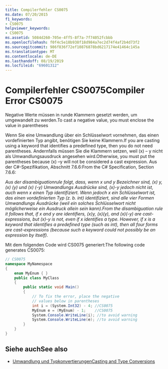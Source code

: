 ```yaml
---
title: Compilerfehler CS0075
ms.date: 07/20/2015
f1_keywords:
- CS0075
helpviewer_keywords:
- CS0075
ms.assetid: 5084d260-705e-4ff5-8f7a-7f74052fcbbb
ms.openlocfilehash: f0f4c5e18b938f18d984a7ec2d74f4af2b4d73f2
ms.sourcegitcommit: 986f836f72ef10876878bd6217174e41464c145a
ms.translationtype: MT
ms.contentlocale: de-DE
ms.lasthandoff: 08/19/2019
ms.locfileid: "69601312"
---
```

# <a name="compiler-error-cs0075"></a><span data-ttu-id="6e7ed-102">Compilerfehler CS0075</span><span class="sxs-lookup"><span data-stu-id="6e7ed-102">Compiler Error CS0075</span></span>
<span data-ttu-id="6e7ed-103">Negative Werte müssen in runde Klammern gesetzt werden, um umgewandelt zu werden.</span><span class="sxs-lookup"><span data-stu-id="6e7ed-103">To cast a negative value, you must enclose the value in parentheses</span></span>  
  
 <span data-ttu-id="6e7ed-104">Wenn Sie eine Umwandlung über ein Schlüsselwort vornehmen, das einen vordefinierten Typ angibt, benötigen Sie keine Klammern.</span><span class="sxs-lookup"><span data-stu-id="6e7ed-104">If you are casting using a keyword that identifies a predefined type, then you do not need parentheses.</span></span> <span data-ttu-id="6e7ed-105">Andernfalls müssen Sie die Klammern setzen, weil (x) – y nicht als Umwandlungsausdruck angesehen wird.</span><span class="sxs-lookup"><span data-stu-id="6e7ed-105">Otherwise, you must put the parentheses because (x) –y will not be considered a cast expression.</span></span> <span data-ttu-id="6e7ed-106">Aus der C#-Spezifikation, Abschnitt 7.6.6:</span><span class="sxs-lookup"><span data-stu-id="6e7ed-106">From the C# Specification, Section 7.6.6:</span></span>  
  
 <span data-ttu-id="6e7ed-107">*Aus der disambiguationrule folgt, dass, wenn x und y Bezeichner sind, (x) y, (x) (y) und (x) (-y) Umwandlungs Ausdrücke sind, (x)-y jedoch nicht ist, auch wenn x einen Typ identifiziert. Wenn jedoch x ein Schlüsselwort ist, das einen vordefinierten Typ (z. b. int) identifiziert, sind alle vier Formen Umwandlungs Ausdrücke (weil ein solches Schlüsselwort nicht möglicherweise ein Ausdruck allein sein kann).*</span><span class="sxs-lookup"><span data-stu-id="6e7ed-107">*From the disambiguation rule it follows that, if x and y are identifiers, (x)y, (x)(y), and (x)(-y) are cast-expressions, but (x)-y is not, even if x identifies a type. However, if x is a keyword that identifies a predefined type (such as int), then all four forms are cast-expressions (because such a keyword could not possibly be an expression by itself).*</span></span>  
  
 <span data-ttu-id="6e7ed-108">Mit dem folgenden Code wird CS0075 generiert:</span><span class="sxs-lookup"><span data-stu-id="6e7ed-108">The following code generates CS0075:</span></span>  
  
```csharp  
// CS0075  
namespace MyNamespace  
{  
    enum MyEnum { }  
    public class MyClass  
    {  
        public static void Main()  
        {  
            // To fix the error, place the negative  
            // values below in parentheses  
            int i = (System.Int32) - 4; //CS0075  
            MyEnum e = (MyEnum) - 1;    //CS0075  
            System.Console.WriteLine(i); //to avoid warning  
            System.Console.WriteLine(e); //to avoid warning  
        }  
    }  
}  
```  
  
## <a name="see-also"></a><span data-ttu-id="6e7ed-109">Siehe auch</span><span class="sxs-lookup"><span data-stu-id="6e7ed-109">See also</span></span>

- [<span data-ttu-id="6e7ed-110">Umwandlung und Typkonvertierungen</span><span class="sxs-lookup"><span data-stu-id="6e7ed-110">Casting and Type Conversions</span></span>](../programming-guide/types/casting-and-type-conversions.md)
